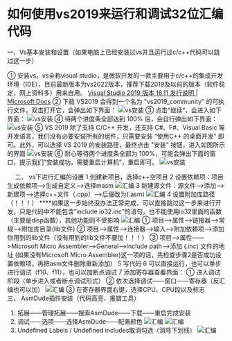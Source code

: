 # 如何使用vs2019来运行和调试32位汇编代码

一、Vs基本安装和设置（如果电脑上已经安装过vs并且运行过c/c++代码可以跳过这一步）

①	安装vs。vs全称visual studio，是微软开发的一款主要用于c/c++的集成开发环境（IDE），目前最新版本为vs2022版本，推荐下载2019及以前的版本（软件稳定，网上资料多）用来自用。
[Visual Studio 2019 版本 16.11 发行说明 | Microsoft Docs](https://learn.microsoft.com/zh-cn/visualstudio/releases/2019/release-notes)
②	下载 VS2019 会得到一个名为 "vs2019_community" 的可执行文件，双击打开它，会弹出如下界面：
![vs安装](pic/image1.gif)
③	点击“继续”，会进入如下界面：
![vs安装](pic/image2.gif)
④	待两个进度条全部达到 100% 后，会自行弹出如下界面：
![vs安装](pic/image3.gif)
⑤	VS 2019 除了支持 C/C++ 开发，还支持 C#、F#、Visual Basic 等开发语言，我们没有必要安装所有的组件，只需要安装 “使用C++ 的桌面开发” 即可。此外，可以选择 VS 2019 的安装路径，最终点击 "安装" 按钮，进入如图所示的界面
![vs安装](pic/image4.gif)
⑥	耐心等待两个进度条全部为 100%，可能会弹出下面的窗口，提示我们“安装成功，需要重启计算机”，重启即可。
![vs安装](pic/image5.gif)
 
 
二、	vs下进行汇编的设置
1	创建新项目，选择c++空项目
2	设置依赖项：项目生成依赖项——>生成自定义——>选择masm
![汇编](pic/image6.png)
3	新建源文件：源文件——>添加——>新建项——>选择c++文件（.cpp）——>后缀改为(.asm)
![汇编](pic/image7.png)
4	设置附加库路径（！！！）
****如果这一步始终没办法正常完成，可以直接跳过这一步来进行开发，只是代码中不能包含”include io32.inc”的语句，也不能使用io32里面的函数（主要是disp函数），其他功能则不受影响
![汇编](pic/image8.png)
①	项目——>属性——>链接器——>常规——>附加库目录(lib文件)
②	项目——>属性——>连接器——>输入——>附加依赖项——>添加你用到的lib文件（没有用到的lib文件不要加！！！）
③	项目——>属性——>Microsoft Micro Assembler——>General——>include path——>添加 (.inc) 文件的地址
(如果没有Microsoft Micro Assembler)这一项的话，先检查步骤2是否成功设置依赖项，再把asm文件删除重新添加）
5	写代码
6	可以直接运行，也可以单步进行调试（f10、f11），也可以加断点调试
7	添加寄存器查看界面：
①	进入调试阶段（单步进入或者断点调试形式）
②	依次选择调试——窗口——寄存器（反汇编也可以加）
![汇编](pic/image9.png)
③	在寄存器界面右键，选择CPU、CPU段以及标志
 
三、	AsmDude插件安装（代码高亮、报错工具）
1.	拓展——管理拓展——搜索AsmDude——下载——重启完成安装
2.	调试——选项——选择AsmDude——配置颜色
![汇编](pic/image10.png)
![汇编](pic/image11.png)
3.	Undefined Labels / Undefined includes取消勾选（消除下划线）
![汇编](pic/image12.png)
